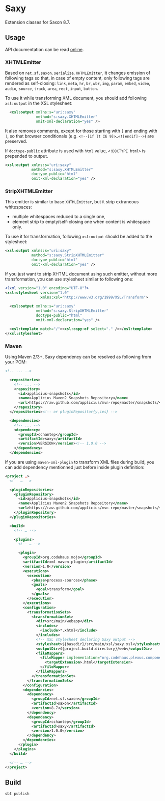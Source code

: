 # Saxy

Extension classes for Saxon 8.7.

## Usage

API documentation can be read [online](http://cchantep.github.io/saxy/).

### XHTMLEmitter

Based on `net.sf.saxon.serialize.XHTMLEmitter`, it changes emission of following tags so that, in case of empty content, only following tags are rendered as self-closing: `link`, `meta`, `hr`, `br`, `wbr`, `img`, `param`, `embed`, `video`, `audio`, `source`, `track`, `area`, `rect`, `input`, `button`.

To use it while transforming XML document, you should add following `xsl:output` in the XSL stylesheet:

```xml
  <xsl:output xmlns:s="uri:saxy"
              method="s:saxy.XHTMLEmitter"
              omit-xml-declaration="yes" />
```

It also removes comments, except for those starting with `[` and ending with `]`, so that browser conditionals (e.g. `<!--[if lt IE 9]>…<![endif]-->`) are preserved.

If `doctype-public` attribute is used with `html` value, `<!DOCTYPE html>` is prepended to output.

```xml
<xsl:output xmlns:s="uri:saxy"
            method="s:saxy.XHTMLEmitter"
            doctype-public="html"
            omit-xml-declaration="yes" />
```

### StripXHTMLEmitter

This emitter is similar to base `XHTMLEmitter`, but it strip extraneous whitespaces:

- multiple whitespaces reduced to a single one,
- element strip to empty/self-closing one when content is whitespace only.

To use it for transformation, following `xsl:output` should be added to the stylesheet:

```xml
<xsl:output xmlns:s="uri:saxy"
            method="s:saxy.StripXHTMLEmitter" 
            doctype-public="html"
            omit-xml-declaration="yes" />
```

If you just want to strip XHTML document using such emitter, without more transformation, you can use stylesheet similar to following one:

```xml
<?xml version="1.0" encoding="UTF-8"?>
<xsl:stylesheet version="1.0"
                xmlns:xsl="http://www.w3.org/1999/XSL/Transform">
  
  <xsl:output xmlns:s="uri:saxy"
              method="s:saxy.StripXHTMLEmitter" 
              doctype-public="html"
              omit-xml-declaration="yes" />

  <xsl:template match="/"><xsl:copy-of select="." /></xsl:template>
</xsl:stylesheet>
```

### Maven

Using Maven 2/3+, Saxy dependency can be resolved as following from your POM:

```xml
<!-- ... -->

  <repositories>
    <!-- ... -->
    <repository>
      <id>applicius-snapshots</id>
      <name>Applicius Maven2 Snapshots Repository</name>
      <url>https://raw.github.com/applicius/mvn-repo/master/snapshots/</url>
    </repository>
  </repositories><!-- or pluginRepositor{y,ies} -->

  <dependencies>
    <!-- ... -->
    <dependency>
      <groupId>cchantep</groupId>
      <artifactId>saxy</artifactId>
      <version>VERSION</version><!-- 1.0.0 -->
    </dependency>
  </dependencies>

```

If you are using `maven-xml-plugin` to transform XML files during build, you can add dependency mentionned just before inside plugin definition:

```xml
<project …>
  <!-- … -->

  <pluginRepositories>
    <pluginRepository>
      <id>applicius-snapshots</id>
      <name>Applicius Maven2 Snapshots Repository</name>
      <url>https://raw.github.com/applicius/mvn-repo/master/snapshots/</url>
    </pluginRepository>
  </pluginRepositories>

  <build>
    <!-- … -->

    <plugins>
      <!-- … -->

      <plugin>
        <groupId>org.codehaus.mojo</groupId>
        <artifactId>xml-maven-plugin</artifactId>
        <version>1.0</version>
        <executions>
          <execution>
            <phase>process-sources</phase>
            <goals>
              <goal>transform</goal>
            </goals>
          </execution>
        </executions>
        <configuration>
          <transformationSets>
            <transformationSet>
              <dir>src/main/webapp</dir>
              <includes>
                <include>*.xhtml</include>
              </includes>
              <!-- XSL stylesheet declaring Saxy output -->
              <stylesheet>${basedir}/src/main/xsl/saxy.xsl</stylesheet>
              <outputDir>${project.build.directory}/web</outputDir>
              <fileMappers>
                <fileMapper implementation="org.codehaus.plexus.components.io.filemappers.FileExtensionMapper">
                  <targetExtension>.html</targetExtension>
                </fileMapper>
              </fileMappers>
            </transformationSet>
          </transformationSets>
        </configuration>
        <dependencies>
          <dependency>
            <groupId>net.sf.saxon</groupId>
            <artifactId>saxon</artifactId>
            <version>8.7</version>
          </dependency>
          <dependency>
            <groupId>cchantep</groupId>
            <artifactId>saxy</artifactId>
            <version>1.0.0</version>
          </dependency>
        </dependencies>
      </plugin>
    </plugins>
  </build>

  <!-- … -->
</project>
```

## Build

`sbt publish`
